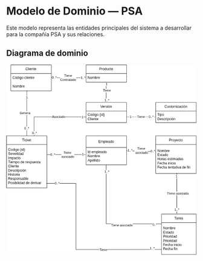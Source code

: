 # Modelo de Dominio — PSA

Este modelo representa las entidades principales del sistema a desarrollar para la compañía PSA y sus relaciones.

## Diagrama de dominio

![Fig 1. MDD](img/mdd.png)